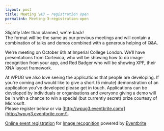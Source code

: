 ```yaml
---
layout: post
title: Meeting \#3 – registration open
permalink: Meeting-3–registration-open
---
```


Slightly later than planned, we're back!  
The format will be the same as our previous meetings and will contain a combination of talks and demos combined with a generous helping of Q&A.

We're meeting on October 6th at Imperial College London. We’ll have presentations from Cortexica, who will be showing how to do image recognition from your app, and Red Badger who will be showing XPF, their XNA layout framework.

At WPUG we also love seeing the applications that people are developing. If you're coming and would like to give a short (5 minute) demonstration of an application you've developed please get in touch. Applications can be developed by individuals or organisations and everyone giving a demo will be in with a chance to win a special (but currently secret) prize courtesy of Microsoft.  
Please register below or via [http://wpug3.eventbrite.com/](http://wpug3.eventbrite.com/).

[Online event registration](http://www.eventbrite.com/features?ref=etckt) for [Image recognition](http://wpug3.eventbrite.com?ref=etckt) powered by [Eventbrite](http://www.eventbrite.com?ref=etckt)
